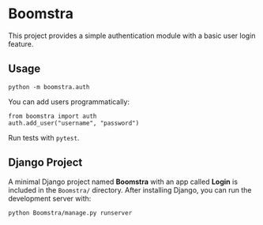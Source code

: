 # Boomstra

This project provides a simple authentication module with a basic user login feature.

## Usage

```
python -m boomstra.auth
```

You can add users programmatically:

```
from boomstra import auth
auth.add_user("username", "password")
```

Run tests with `pytest`.

## Django Project

A minimal Django project named **Boomstra** with an app called **Login** is included in the `Boomstra/` directory. After installing Django, you can run the development server with:

```bash
python Boomstra/manage.py runserver
```
